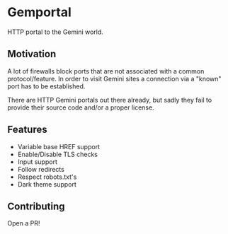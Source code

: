 # Gemportal

HTTP portal to the Gemini world.

## Motivation

A lot of firewalls block ports that are not associated with a common protocol/feature. 
In order to visit Gemini sites a connection via a "known" port has to be established.

There are HTTP Gemini portals out there already, but sadly they fail to provide their 
source code and/or a proper license.

## Features

- Variable base HREF support
- Enable/Disable TLS checks
- Input support
- Follow redirects
- Respect robots.txt's
- Dark theme support

## Contributing

Open a PR!

